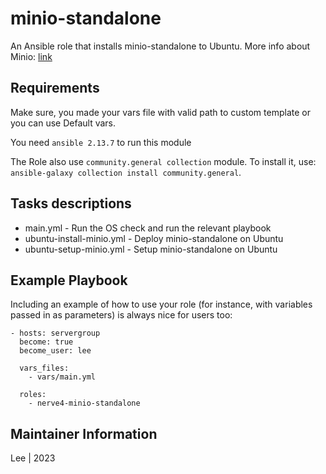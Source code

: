# minio-standalone

An Ansible role that installs minio-standalone to Ubuntu. More info about Minio: [link](https://min.io/)


## Requirements

Make sure, you made your vars file with valid path to custom template or you can use Default vars.

You need `ansible 2.13.7` to run this module

The Role also use `community.general collection` module. To install it, use: `ansible-galaxy collection install community.general`. 

## Tasks descriptions

- main.yml - Run the OS check and run the relevant playbook
- ubuntu-install-minio.yml - Deploy minio-standalone on Ubuntu
- ubuntu-setup-minio.yml - Setup minio-standalone on Ubuntu


## Example Playbook

Including an example of how to use your role (for instance, with variables passed in as parameters) is always nice for users too:
```
- hosts: servergroup
  become: true
  become_user: lee

  vars_files:
    - vars/main.yml
    
  roles:
    - nerve4-minio-standalone
```

## Maintainer Information
Lee | 2023